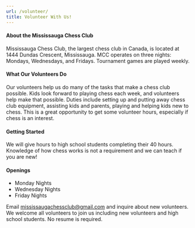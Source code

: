 ```yaml
---
url: /volunteer/
title: Volunteer With Us!
---
```


#### About the Mississauga Chess Club
Mississauga Chess Club, the largest chess club in Canada, is located at 1444 Dundas Crescent, Mississauga. MCC operates on three nights: Mondays, Wednesdays, and Fridays.
Tournament games are played weekly.

#### What Our Volunteers Do
Our volunteers help us do many of the tasks that make a chess club possible.
Kids look forward to playing chess each week, and volunteers help make that possible.
Duties include setting up and putting away chess club equipment,
assisting kids and parents, playing and helping kids new to chess.
This is a great opportunity to get some volunteer hours, especially if chess is an interest.

#### Getting Started
We will give hours to high school students completing their 40 hours.
Knowledge of how chess works is not a requirement and we can teach if you are new!

#### Openings
- Monday Nights
- Wednesday Nights
- Friday Nights

Email [mississaugachessclub@gmail.com](mailto:mississaugachessclub@gmail.com)
and inquire about new volunteers.
We welcome all volunteers to join us including new volunteers and high school students.
No resume is required.
